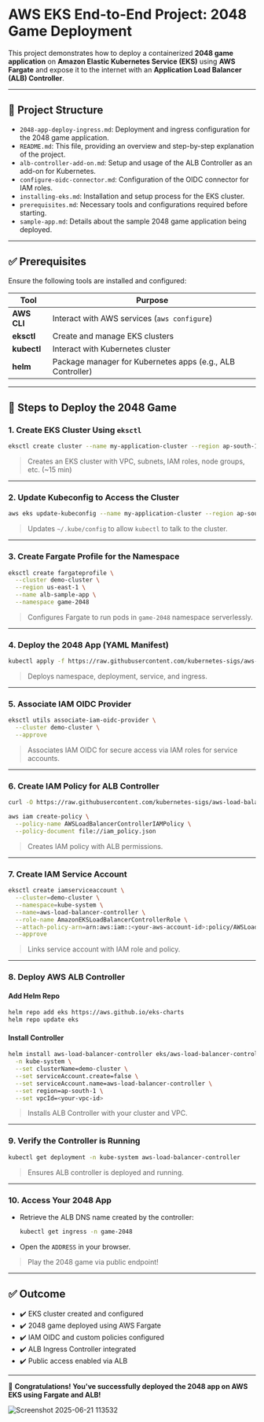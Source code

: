 # AWS EKS End-to-End Project: 2048 Game Deployment

This project demonstrates how to deploy a containerized **2048 game application** on **Amazon Elastic Kubernetes Service (EKS)** using **AWS Fargate** and expose it to the internet with an **Application Load Balancer (ALB) Controller**.

---

## 📁 Project Structure

- `2048-app-deploy-ingress.md`: Deployment and ingress configuration for the 2048 game application.
- `README.md`: This file, providing an overview and step-by-step explanation of the project.
- `alb-controller-add-on.md`: Setup and usage of the ALB Controller as an add-on for Kubernetes.
- `configure-oidc-connector.md`: Configuration of the OIDC connector for IAM roles.
- `installing-eks.md`: Installation and setup process for the EKS cluster.
- `prerequisites.md`: Necessary tools and configurations required before starting.
- `sample-app.md`: Details about the sample 2048 game application being deployed.

---

## ✅ Prerequisites

Ensure the following tools are installed and configured:

| Tool       | Purpose                                                        |
|------------|----------------------------------------------------------------|
| **AWS CLI** | Interact with AWS services (`aws configure`)                 |
| **eksctl**  | Create and manage EKS clusters                                |
| **kubectl** | Interact with Kubernetes cluster                              |
| **helm**    | Package manager for Kubernetes apps (e.g., ALB Controller)   |

---

## 🚀 Steps to Deploy the 2048 Game

### 1. Create EKS Cluster Using `eksctl`

```bash
eksctl create cluster --name my-application-cluster --region ap-south-1
```

> Creates an EKS cluster with VPC, subnets, IAM roles, node groups, etc. (~15 min)

---

### 2. Update Kubeconfig to Access the Cluster

```bash
aws eks update-kubeconfig --name my-application-cluster --region ap-south-1
```

> Updates `~/.kube/config` to allow `kubectl` to talk to the cluster.

---

### 3. Create Fargate Profile for the Namespace

```bash
eksctl create fargateprofile \
  --cluster demo-cluster \
  --region us-east-1 \
  --name alb-sample-app \
  --namespace game-2048
```

> Configures Fargate to run pods in `game-2048` namespace serverlessly.

---

### 4. Deploy the 2048 App (YAML Manifest)

```bash
kubectl apply -f https://raw.githubusercontent.com/kubernetes-sigs/aws-load-balancer-controller/v2.5.4/docs/examples/2048/2048_full.yaml
```

> Deploys namespace, deployment, service, and ingress.

---

### 5. Associate IAM OIDC Provider

```bash
eksctl utils associate-iam-oidc-provider \
  --cluster demo-cluster \
  --approve
```

> Associates IAM OIDC for secure access via IAM roles for service accounts.

---

### 6. Create IAM Policy for ALB Controller

```bash
curl -O https://raw.githubusercontent.com/kubernetes-sigs/aws-load-balancer-controller/v2.11.0/docs/install/iam_policy.json

aws iam create-policy \
  --policy-name AWSLoadBalancerControllerIAMPolicy \
  --policy-document file://iam_policy.json
```

> Creates IAM policy with ALB permissions.

---

### 7. Create IAM Service Account

```bash
eksctl create iamserviceaccount \
  --cluster=demo-cluster \
  --namespace=kube-system \
  --name=aws-load-balancer-controller \
  --role-name AmazonEKSLoadBalancerControllerRole \
  --attach-policy-arn=arn:aws:iam::<your-aws-account-id>:policy/AWSLoadBalancerControllerIAMPolicy \
  --approve
```

> Links service account with IAM role and policy.

---

### 8. Deploy AWS ALB Controller

#### Add Helm Repo

```bash
helm repo add eks https://aws.github.io/eks-charts
helm repo update eks
```

#### Install Controller

```bash
helm install aws-load-balancer-controller eks/aws-load-balancer-controller \
  -n kube-system \
  --set clusterName=demo-cluster \
  --set serviceAccount.create=false \
  --set serviceAccount.name=aws-load-balancer-controller \
  --set region=ap-south-1 \
  --set vpcId=<your-vpc-id>
```

> Installs ALB Controller with your cluster and VPC.

---

### 9. Verify the Controller is Running

```bash
kubectl get deployment -n kube-system aws-load-balancer-controller
```

> Ensures ALB controller is deployed and running.

---

### 10. Access Your 2048 App

- Retrieve the ALB DNS name created by the controller:
  ```bash
  kubectl get ingress -n game-2048
  ```
- Open the `ADDRESS` in your browser.

> Play the 2048 game via public endpoint!

---

## ✅ Outcome

- ✔️ EKS cluster created and configured
- ✔️ 2048 game deployed using AWS Fargate
- ✔️ IAM OIDC and custom policies configured
- ✔️ ALB Ingress Controller integrated
- ✔️ Public access enabled via ALB

---

🎉 **Congratulations! You've successfully deployed the 2048 app on AWS EKS using Fargate and ALB!**


![Screenshot 2025-06-21 113532](https://github.com/user-attachments/assets/83772c51-5d53-4303-8754-700fb1dad494)
